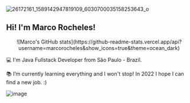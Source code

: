 ![26172161_1589142947819109_6030700035158253643_o](https://user-images.githubusercontent.com/81653024/145266816-4e84b26e-3e57-4b96-adcb-d21024637c01.jpg)

## Hi! I'm Marco Rocheles!

<center>![Marco's GitHub stats](https://github-readme-stats.vercel.app/api?username=marcorocheles&show_icons=true&theme=ocean_dark)</center>

:computer: I'm Java Fullstack Developer from São Paulo - Brazil.

:books: I’m currently learning everything and I won't stop! In 2022 I hope I can find a new job. :)

![image](https://img.shields.io/badge/LinkedIn-0077B5?style=for-the-badge&logo=linkedin&logoColor=white)


